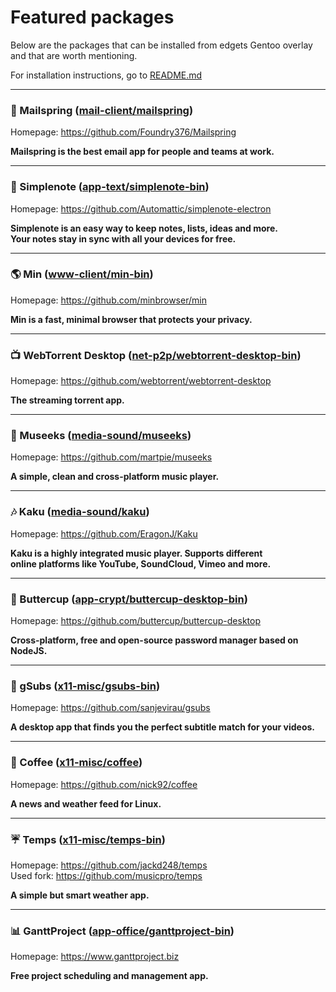 # Featured packages

Below are the packages that can be installed from edgets Gentoo overlay and that are worth mentioning.

For installation instructions, go to [README.md](https://github.com/BlueManCZ/edgets/blob/master/README.md)

---

### :email: Mailspring ([mail-client/mailspring](https://github.com/BlueManCZ/edgets/tree/master/mail-client/mailspring))

Homepage: https://github.com/Foundry376/Mailspring

__Mailspring is the best email app for people and teams at work.__

---

### :notebook: Simplenote ([app-text/simplenote-bin](https://github.com/BlueManCZ/edgets/tree/master/app-text/simplenote-bin))

Homepage: https://github.com/Automattic/simplenote-electron

__Simplenote is an easy way to keep notes, lists, ideas and more.<br>
Your notes stay in sync with all your devices for free.__

---

### :earth_americas: Min ([www-client/min-bin](https://github.com/BlueManCZ/edgets/tree/master/www-client/min-bin))

Homepage: https://github.com/minbrowser/min

__Min is a fast, minimal browser that protects your privacy.__

---

### :tv: WebTorrent Desktop ([net-p2p/webtorrent-desktop-bin](https://github.com/BlueManCZ/edgets/tree/master/net-p2p/webtorrent-desktop-bin))

Homepage: https://github.com/webtorrent/webtorrent-desktop

__The streaming torrent app.__

---

### :musical_note: Museeks ([media-sound/museeks](https://github.com/BlueManCZ/edgets/tree/master/media-sound/museeks))

Homepage: https://github.com/martpie/museeks

__A simple, clean and cross-platform music player.__

---

### :notes: Kaku ([media-sound/kaku](https://github.com/BlueManCZ/edgets/tree/master/media-sound/kaku))

Homepage: https://github.com/EragonJ/Kaku

__Kaku is a highly integrated music player. Supports different<br>
online platforms like YouTube, SoundCloud, Vimeo and more.__

---

### :closed_lock_with_key: Buttercup ([app-crypt/buttercup-desktop-bin](https://github.com/BlueManCZ/edgets/tree/master/app-crypt/buttercup-desktop-bin))

Homepage: https://github.com/buttercup/buttercup-desktop

__Cross-platform, free and open-source password manager based on NodeJS.__

---

### :page_facing_up: gSubs ([x11-misc/gsubs-bin](https://github.com/BlueManCZ/edgets/tree/master/x11-misc/gsubs-bin))

Homepage: https://github.com/sanjevirau/gsubs

__A desktop app that finds you the perfect subtitle match for your videos.__

---

### :newspaper: Coffee ([x11-misc/coffee](https://github.com/BlueManCZ/edgets/tree/master/x11-misc/coffee))

Homepage: https://github.com/nick92/coffee

__A news and weather feed for Linux.__

---

### :umbrella: Temps ([x11-misc/temps-bin](https://github.com/BlueManCZ/edgets/tree/master/x11-misc/temps-bin))

Homepage: https://github.com/jackd248/temps<br>
Used fork: https://github.com/musicpro/temps

__A simple but smart weather app.__

---

### :bar_chart: GanttProject ([app-office/ganttproject-bin](https://github.com/BlueManCZ/edgets/tree/master/app-office/ganttproject-bin))

Homepage: https://www.ganttproject.biz

__Free project scheduling and management app.__
